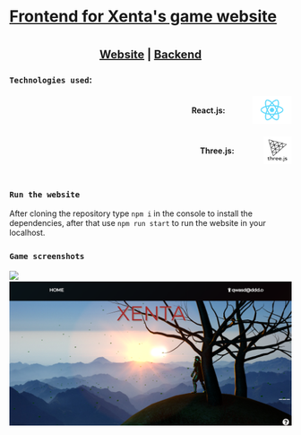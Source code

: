 <h1 style="text-decoration: underline;">Frontend for Xenta's game website <h1>

<div style= "display: flex; justify-content: center; font-size: 1.25rem">
    <a href="https://xenta.netlify.app/" rel="noopener noreferrer" target="_blank"
    style="justify-content= center; align-content: center; cursor: pointer;">
        Website
    </a>
    <div style="margin-left: 5px; margin-right: 5px"> | </div>
    <a href="https://github.com/Rogerpeke97/APISpring" rel="noopener noreferrer" target="_blank"
    style="justify-content= center; align-content: center; cursor: pointer;">
        Backend
    </a>
</div>

### `Technologies used`:
<div style="display: flex; align-items: center; justify-content: right;">
    <h4 style="flex: 0.25; cursor: default">React.js:</h4>
    <a href="https://reactjs.org/" rel="noopener noreferrer" target="_blank"
    style="width: 70px; height: 50px; cursor: pointer;">
        <img src="public/Reactjslogo.png" style="height: 50px; width: 70px;"></img>
    </a>
</div>

<br />


<div style="display: flex; align-items: center; justify-content: right;">
    <h4 style="flex: 0.25; cursor: default">Three.js:</h4>
    <a href="https://threejs.org/" rel="noopener noreferrer" target="_blank"
    style="height: 50px; width: 50px; cursor: pointer;">
        <img src="public/threejslogo.png" style="height: 50px; width: 50px;"></img>
    </a>
</div>

<br />

### `Run the website`
After cloning the repository type `npm i` in the console to install the dependencies, after that use `npm run start` to run the website in your localhost.

### `Game screenshots`
<img src="public/demo.gif">

</br>

<img src="public/xenta_home.png">

